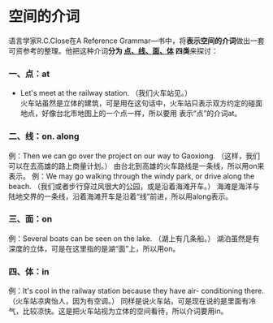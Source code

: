 # 空间的介词

语言学家R.C.Close在A Reference Grammar—书中，将**表示空间的介词**做出一套可资参考的整理。他把这种介词**分为 <u>点、线、面、体</u> 四类**来探讨：

### 一、点：at


- Let's meet at the railway station. （我们火车站见。）  
火车站虽然是立体的建筑，可是用在这句话中，火车站只表示双方约定的碰面地点，好像台北市地图上的一个点一样，所以要用 表示“点”的介词at。

### 二、线：on. along


例：Then we can go over the project on our way to Gaoxiong.
（这样，我们可以在去高雄的路上商量计划。）
由台北到高雄的火车路线是一条线，所以用on来表示。
例：We may go walking through the windy park, or drive along the beach.
（我们或者步行穿过风很大的公园，或是沿着海滩开车。）
海滩是海洋与陆地交界的一条线，沿着海滩开车是沿着“线”前进，所以用along表示。

### 三、面：on


例：Several boats can be seen on the lake. （湖上有几条船。）
湖泊虽然是有深度的立体，可是在这里指的是湖“面”上，所以用on。

### 四、体：in


例：It's cool in the railway station because they have
air- conditioning there.（火车站凉爽怡人，因为有空调。）
同样是说火车站，可是现在说的是里面有冷气，比较凉快。这是把火车站视为立体的空间看待，所以介词要用in。